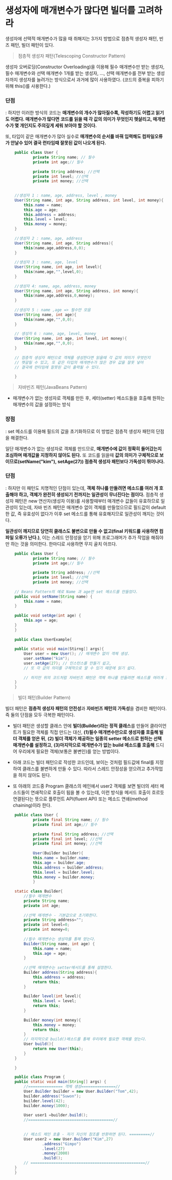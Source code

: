 # 생성자에 매개변수가 많다면 빌더를 고려하라

생성자에 선택적 매개변수가 많을 때 취해지는 3가지 방법으로 점층적 생성자 패턴, 빈즈 패턴, 빌더 패턴이 있다.

> 점층적 생성자 패턴(Telescoping Constructor Pattern)

생성자 오버로딩(Constructor Overloading)을 이용해 필수 매개변수만 받는 생성자, 필수 매개변수와 선택 매개변수 1개를 받는 생성자, ..., 선택 매개변수를 전부 받는 생성자까지 생성자를 늘려가는 방식으로서 과거에 많이 사용하였다. (코드의 중복을 피하기 위해 this()를 사용한다.)

### 단점

: 하지만 이러한 방식의 코드는 **매개변수의 개수가 많아질수록, 작성하기도 어렵고 읽기도 어렵다. 매개변수가 많다면** **코드를 읽을 때 각 값의 의미가 무엇인지 헷살리고, 매개변수가 몇 개인지도 주의깊게 세워 보아야 할 것이다.** 

또, 타입이 같은 매개변수가 많아 실수로 **매개변수의 순서를 바꿔 입력해도 컴파일오류가 안날수 있어 결국 런타임때 잘못된 값이 나오게 된다.**

```java
    public class User {
    		private String name; // 필수
    		private int age;// 필수 
    
    		private String address; //선택
    		private int level; //선택
    		private int money; //선택
    
    
    //생성자 1 : name, age, address, level , money
    User(String name, int age, String address, int level, int money){
        this.name = name;
        this.age = age;
        this.address = address;
        this.level = level;
        this.money = money;
    }
    
    //생성자 2 : name, age, address
    User(String name, int age, String address){
        this(name,age,address,0,0);
    }
    
    //생성자 3 : name, age, level
    User(String name, int age, int level){
        this(name,age,"",level,0);
    } 
    
    //생성자 4: name, age, address, money
    User(String name, int age, String address, int money){
        this(name,age,address,0,money);
    }
    
    //생성자 5 : name ,age => 필수만 모음
    User(String name, int age){
        this(name,age,"",0,0);
    }
    
    // 생성자 6 : name, age, level, money
    User(String name, int age, int level, int money){
        this(name,age,"",0,0); 
    }
    
    // 점층적 생성자 패턴으로 객체를 생성한다면 읽을때 각 값의 의미가 무엇인지
    // 헷갈릴 수 있고, 또 같은 타입의 매개변수가 많은 경우 값을 잘못 넣어
    // 결국에 런타임에 잘못된 값이 출력될 수 있다. 
    
    }

```

> 자바빈즈 패턴(JavaBeans Pattern)

- 매개변수가 없는 생성자로 객체를 만든 후, 세터(setter) 메소드들을 호출해 원하는 매개변수의 값을 설정하는 방식

### 장점

: set 메소드를 이용해 필드의 값을 초기화하므로 이 방법은 점층적 생성자 패턴의 단점을 해결한다.         

일단 매개변수가 없는 생성자로 객체를 만드므로, **매개변수에 값이 정확히 들어갔는지 조심하며 매개값을 지정하지 않아도 된다.** 또 코드를 읽을때 **값의 의미가 구체적으로 보이므로(setName("kim"), setAge(27)) 점층적 생성자 패턴보다 가독성이 뛰어나다.**

### 단점

: 하지만 이 패턴도 치명적인 단점이 있는데, **객체 하나를 만들려면 메소드를 여러 개 호출해야 하고, 객체가 완전히 생성되기 전까지는 일관성이 무너진다는 점이다.** 점층적 생성자 패턴은 new 연산자(생성자 이용)를 사용할때부터 매개변수 값들이 유효하므로 일관성이 있는데, 자바 빈즈 패턴은 매개변수 없이 객체를 만들었으므로 필드값이 default한 값, 즉 유효성이 없다가 이후 set 메소드를 통해 유효해지므로 일관성이 깨지는 것이다. 

**일관성이 깨지므로 당연히 클래스도 불변으로 만들 수 없고(final 키워드를 사용하면 컴파일 오류가 난다.)**, 이는 스레드 안정성을 얻기 위해 프로그래머가 추가 작업을 해줘야만 하는 것을 의미한다.
한마디로 사용하면 무지 골치 아프다.


```java
    public class User {
    		private String name; // 필수
    		private int age;// 필수
    
    		private String address; //선택
    		private int level; //선택
    		private int money; //선택
    
    // Beans Pattern의 예로 Name 과 age만 set 메소드를 만들었다. 
    public void setName(String name) {
        this.name = name;
    }
    
    public void setAge(int age) {
        this.age = age;
    }
    }
    
    public class UserExample{
    
    public static void main(Stirng[] args){
        User user = new User(); // 매개변수 없이 객체 생성.
        user.setName("kim");
        user.setAge(27); // 인스턴스를 만들기 쉽고, 
        // 또 각 값의 의미를 구체적으로 알 수 있기 때문에 읽기 쉽다. 
    
        // 하지만 위의 코드처럼 자바빈즈 패턴은 객체 하나를 만들려면 메소드를 여러개 호출해야 하고, 객체가 완전히 생성되기 전까지 일관성(Consistency)가 무너지게된다. 또 불변 객체를 생성할 수도 없다. 
    }
    }
```


> 빌더 패턴(Builder Pattern)

빌더 패턴은 **점층적 생성자 패턴의 안전성**과 **자바빈즈 패턴의 가독성**을 겸비한 패턴이다. 즉 둘의 단점을 모두 극복한 패턴이다.

- 빌더 패턴은 생성할 클래스 안에 **빌더(Builder)라는 정적 클래스**를 만들어 클라이언트가 필요한 객체를 직접 만드는 대신, **(1)필수 매개변수만으로 생성자를 호출해 빌더 객체를 얻은 뒤**, **(2) 빌더 객체가 제공하는 일종의 setter 메소드로 원하는 선택 매개변수를 설정하고**, **(3)마지막으로 매개변수가 없는 build 메소드를 호출해** 드디어 우리에게 필요한 객체(보통은 불변인)를 얻는 방법이다.

- 아래 코드는 빌더 패턴으로 작성한 코드인데, 보이는 것처럼 필드값에 final를 지정하여 클래스를 불변하게 만들 수 있다. 따라서 스레드 안정성을 얻으려고 추가작업을 하지 않아도 된다.

- 또 아래의 코드중 Program 클래스의 메인에서 user2 객체를 보면 빌더의 세터 메소드들이 연쇄적으로 호출이 됨을 볼 수 있는데, 이런 방식을 메서드 호출이 흐르듯 연결된다는 뜻으로 플루언트 API(fluent API) 또는 메소드 연쇄(method chaining)이라 한다.


```java
    public class User {
    		private final String name; // 필수
    		private final int age;// 필수
    
    		private final String address; //선택
    		private final int level; //선택
    		private final int money; //선택
    
    		User(Builder builder){
    	    this.name = builder.name;
    	    this.age = builder.age;
    	    this.address = builder.address;
    	    this.level = builder.level;
    	    this.money = builder.money;
    		}
    
    static class Builder{
        //필수 매개변수
        private String name;
        private int age;
    
        //선택 매개변수 - 기본값으로 초기화한다.
        private String address="";
        private int level=0;
        private int money=0; 
        
        //필수 매개변수는 생성자를 통해 얻는다.
        Builder(String name, int age) {
            this.name = name;
            this.age = age;
        }
    
        //선택 매개변수는 setter메서드를 통해 설정한다.
        Builder address(String address){
            this.address = address;
            return this;
        }
    
        Builder level(int level){
            this.level = level;
            return this;
        }
    
        Builder money(int money){
            this.money = money;
            return this;
        }
        // 마지막으로 build()메소드를 통해 우리에게 필요한 객체를 얻는다. 
        User build(){
            return new User(this);
        }
    }
    
    }

    public class Program {
    public static void main(String[] args) {
        //=============== 객체 생성===============//
        User.Builder builder = new User.Builder("Tom",42);
        builder.address("Suwon");
        builder.level(42);
        builder.money(1000);
    
        User user1 =builder.build();
        //=====================================//
    
    
        // 메소드 체인 호출 - 자기 자신의 참조를 반환하면 된다. =========//
        User user2 = new User.Builder("Kim",27)
                .address("Gimpo")
                .level(27)
                .money(2000)
                .build();
        // ==================================================//
    }
    }

```
